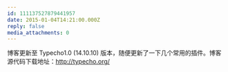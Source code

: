 ```yaml
---
id: 111137527879441957
date: 2015-01-04T14:21:00.000Z
reply: false
media_attachments: 0
---
```


博客更新至 Typecho1.0 (14.10.10) 版本，随便更新了一下几个常用的插件。博客源代码下载地址：http://typecho.org/ 

